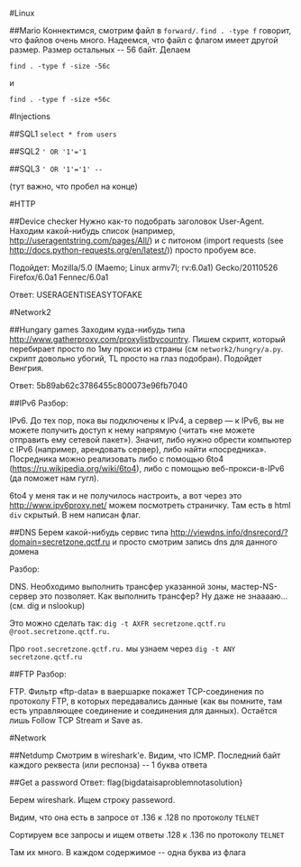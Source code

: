 #Linux

##Mario
Коннектимся, смотрим файл в `forward/`.
`find . -type f` говорит, что файлов очень много.
Надеемся, что файл с флагом имеет другой размер.
Размер остальных -- 56 байт. Делаем


`find . -type f -size -56c`

и

`find . -type f -size +56c`

#Injections

##SQL1
`select * from users`

##SQL2
`' OR '1'='1`

##SQL3
`' OR '1'='1' -- `

(тут важно, что пробел на конце)

#HTTP

##Device checker
Нужно как-то подобрать заголовок User-Agent. Находим какой-нибудь список (например, http://useragentstring.com/pages/All/)
и с питоном (import requests (see http://docs.python-requests.org/en/latest/)) просто пробуем все.

Подойдет: Mozilla/5.0 (Maemo; Linux armv7l; rv:6.0a1) Gecko/20110526 Firefox/6.0a1 Fennec/6.0a1

Ответ: USERAGENTISEASYTOFAKE

#Network2

##Hungary games
Заходим куда-нибудь типа http://www.gatherproxy.com/proxylistbycountry. Пишем скрипт, который перебирает 
просто по 1му прокси из страны (см `network2/hungry/a.py`. скрипт довольно убогий, TL просто на глаз подобран). 
Подойдет Венгрия.

Ответ: 5b89ab62c3786455c800073e96fb7040 

##IPv6
Разбор:

IPv6. До тех пор, пока вы подключены к IPv4, а сервер — к IPv6, вы не можете получить доступ к нему напрямую 
(читать «не можете отправить ему сетевой пакет»). Значит, либо нужно обрести компьютер с IPv6 (например, арендовать сервер), 
либо найти «посредника». Посредника можно реализовать либо с помощью 6to4 (https://ru.wikipedia.org/wiki/6to4), либо с 
помощью веб-прокси-в-IPv6 (да поможет нам гугл).

6to4 у меня так и не получилось настроить, а вот через это http://www.ipv6proxy.net/ можем посмотреть страничку. Там есть в
html `div` скрытый. В нем написан флаг.

##DNS
Берем какой-нибудь сервис типа http://viewdns.info/dnsrecord/?domain=secretzone.qctf.ru и просто смотрим запись dns для данного домена

Разбор:

DNS. Необходимо выполнить трансфер указанной зоны, мастер-NS-сервер это позволяет. Как выполнить трансфер? 
Ну даже не знааааю... (см. dig и nslookup)

Это можно сделать так: `dig -t AXFR secretzone.qctf.ru @root.secretzone.qctf.ru.`

Про `root.secretzone.qctf.ru.` мы узнаем через `dig -t ANY secretzone.qctf.ru`

##FTP
Разбор:

FTP. Фильтр «ftp-data» в ваершарке покажет TCP-соединения по протоколу FTP, в которых передавались 
данные (как вы помните, там есть управляющее соединение и соединения для данных). 
Остаётся лишь Follow TCP Stream и Save as.

#Network

##Netdump
Смотрим в wireshark'e. Видим, что ICMP. Последний байт каждого реквеста (или респонза) -- 1 буква ответа

##Get a password
Ответ: flag{bigdataisaproblemnotasolution}

Берем wireshark. Ищем строку passeword.

Видим, что она есть в запросе от .136 к .128 по протоколу `TELNET`

Сортируем все запросы и ищем ответы .128 к .136 по протоколу `TELNET`

Там их много. В каждом содержимое -- одна буква из флага
